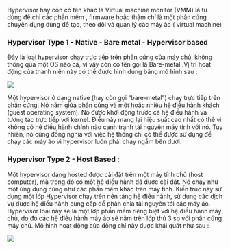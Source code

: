 Hypervisor hay còn có tên khác là Virtual machine monitor (VMM) là từ dùng để chỉ các phần mềm , firmware hoặc thậm chí là một phần cứng chuyên dụng dùng để tạo, theo dõi và quản lý các máy ảo ( virtual machine) 

### Hypervisor Type 1 - Native - Bare metal - Hypervisor based

Đây là loại hypervisor chạy trực tiếp trên phần cứng của máy chủ, không thông qua một OS nào cả, vì vậy còn có tên gọi là Bare-metal .Vị trí hoạt động của thanh niên này có thể được hình dung bằng mô hình sau :

<img src="https://github.com/vjnkvt/Images/blob/master/hyper1.png">

Một hypervisor ở dạng native (hay còn gọi “bare-metal”) chạy trực tiếp trên phần cứng. Nó nằm giữa phần cứng và một hoặc nhiều hệ điều hành khách (guest operating system). Nó được khởi động trước cả hệ điều hành và tương tác trực tiếp với kernel. Điều này mang lại hiệu suất cao nhất có thể vì không có hệ điều hành chính nào cạnh tranh tài nguyên máy tính với nó. Tuy nhiên, nó cũng đồng nghĩa với việc hệ thống chỉ có thể được sử dụng để chạy các máy ảo vì hypervisor luôn phải chạy ngầm bên dưới. 

### Hypervisor Type 2 - Host Based :
 
 Một hypervisor dạng hosted được cài đặt trên một máy tính chủ (host computer), mà trong đó có một hệ điều hành đã được cài đặt. Nó chạy như một ứng dụng cũng như các phần mềm khác trên máy tính. Kiến trúc này sử dụng một lớp Hypervisor chạy trên nền tảng hệ điều hành, sử dụng các dịch vụ được hệ điều hành cung cấp để phân chia tài nguyên tới các máy ảo. Hypervisor loại này sẽ là một lớp phần mềm riêng biệt với hệ điều hành máy chủ, do đó các hệ điều hành máy ảo sẽ nằm trên lớp thứ 3 so với phần cứng máy chủ. Mô hình hoạt động của đồng chí này được khái quát như sau :
 
 <img src="https://github.com/vjnkvt/Images/blob/master/hyper2.png">
